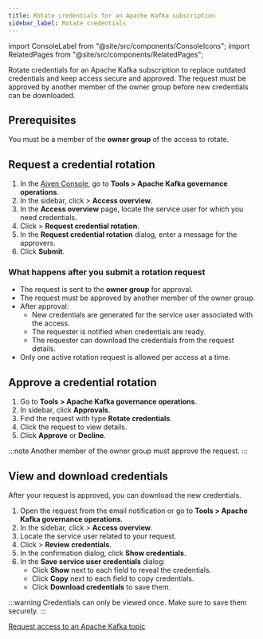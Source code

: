 ```yaml
---
title: Rotate credentials for an Apache Kafka subscription
sidebar_label: Rotate credentials
---
```


import ConsoleLabel from "@site/src/components/ConsoleIcons";
import RelatedPages from "@site/src/components/RelatedPages";

Rotate credentials for an Apache Kafka subscription to replace outdated credentials and keep access secure and approved.
The request must be approved by another member of the owner group before new
credentials can be downloaded.

## Prerequisites

You must be a member of the **owner group** of the access to rotate.

## Request a credential rotation

1. In the [Aiven Console](https://console.aiven.io/), go to
   **Tools > Apache Kafka governance operations**.
1. In the sidebar, click <ConsoleLabel name="Streaming catalog"/> > **Access overview**.
1. In the **Access overview** page, locate the service user for which you need
   credentials.
1. Click <ConsoleLabel name="actions"/> > **Request credential rotation**.
1. In the **Request credential rotation** dialog, enter a message for the approvers.
1. Click **Submit**.

### What happens after you submit a rotation request

- The request is sent to the **owner group** for approval.
- The request must be approved by another member of the owner group.
- After approval:
  - New credentials are generated for the service user associated with the access.
  - The requester is notified when credentials are ready.
  - The requester can download the credentials from the request details.
- Only one active rotation request is allowed per access at a time.

## Approve a credential rotation

1. Go to **Tools > Apache Kafka governance operations**.
1. In sidebar, click **Approvals**.
1. Find the request with type **Rotate credentials**.
1. Click the request to view details.
1. Click **Approve** or **Decline**.

:::note
Another member of the owner group must approve the request.
:::

## View and download credentials

After your request is approved, you can download the new credentials.

1. Open the request from the email notification or go to
   **Tools > Apache Kafka governance operations**.
1. In the sidebar, click <ConsoleLabel name="streamingcatalog" /> > **Access overview**.
1. Locate the service user related to your request.
1. Click <ConsoleLabel name="actions" /> > **Review credentials**.
1. In the confirmation dialog, click **Show credentials**.
1. In the **Save service user credentials** dialog:
   - Click **Show** next to each field to reveal the credentials.
   - Click **Copy** next to each field to copy credentials.
   - Click **Download credentials** to save them.

:::warning
Credentials can only be viewed once. Make sure to save them securely.
:::

<RelatedPages/>

[Request access to an Apache Kafka topic](/docs/products/kafka/howto/request-access-topic)
